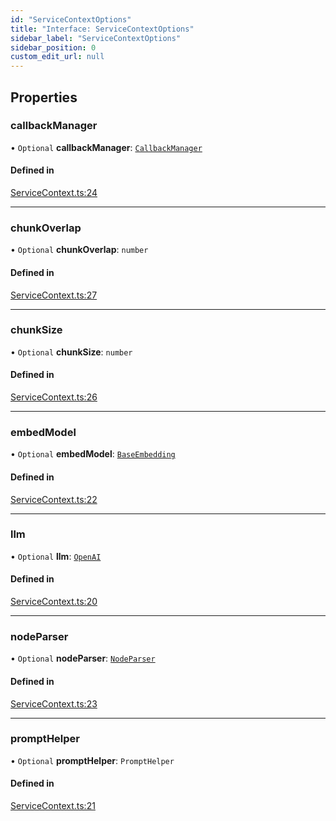 ```yaml
---
id: "ServiceContextOptions"
title: "Interface: ServiceContextOptions"
sidebar_label: "ServiceContextOptions"
sidebar_position: 0
custom_edit_url: null
---
```


## Properties

### callbackManager

• `Optional` **callbackManager**: [`CallbackManager`](../classes/CallbackManager.md)

#### Defined in

[ServiceContext.ts:24](https://github.com/run-llama/LlamaIndexTS/blob/c65d671/packages/core/src/ServiceContext.ts#L24)

___

### chunkOverlap

• `Optional` **chunkOverlap**: `number`

#### Defined in

[ServiceContext.ts:27](https://github.com/run-llama/LlamaIndexTS/blob/c65d671/packages/core/src/ServiceContext.ts#L27)

___

### chunkSize

• `Optional` **chunkSize**: `number`

#### Defined in

[ServiceContext.ts:26](https://github.com/run-llama/LlamaIndexTS/blob/c65d671/packages/core/src/ServiceContext.ts#L26)

___

### embedModel

• `Optional` **embedModel**: [`BaseEmbedding`](../classes/BaseEmbedding.md)

#### Defined in

[ServiceContext.ts:22](https://github.com/run-llama/LlamaIndexTS/blob/c65d671/packages/core/src/ServiceContext.ts#L22)

___

### llm

• `Optional` **llm**: [`OpenAI`](../classes/OpenAI.md)

#### Defined in

[ServiceContext.ts:20](https://github.com/run-llama/LlamaIndexTS/blob/c65d671/packages/core/src/ServiceContext.ts#L20)

___

### nodeParser

• `Optional` **nodeParser**: [`NodeParser`](NodeParser.md)

#### Defined in

[ServiceContext.ts:23](https://github.com/run-llama/LlamaIndexTS/blob/c65d671/packages/core/src/ServiceContext.ts#L23)

___

### promptHelper

• `Optional` **promptHelper**: `PromptHelper`

#### Defined in

[ServiceContext.ts:21](https://github.com/run-llama/LlamaIndexTS/blob/c65d671/packages/core/src/ServiceContext.ts#L21)
